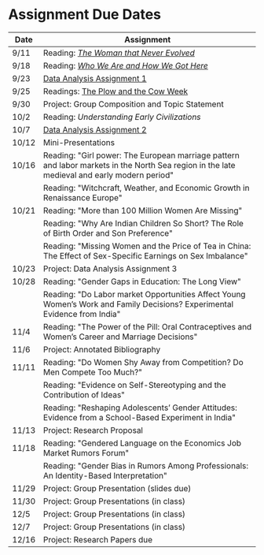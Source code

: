 # Assignment Due Dates

| Date | Assignment |
| ------- | -------------- |
| 9/11 | Reading:  [_The Woman that Never Evolved_](https://www.gradescope.com/courses/439200/assignments/2233713/) |
| 9/18 | Reading:  [_Who We Are and How We Got Here_](https://www.gradescope.com/courses/439200/assignments/2254927/) |
| 9/23 | [Data Analysis Assignment 1](data1.html) |
| 9/25 | Readings:  [The Plow and the Cow Week](https://www.gradescope.com/courses/439200/assignments/2275112/) |
| 9/30 | Project:  Group Composition and Topic Statement |
| 10/2 | Reading:  _Understanding Early Civilizations_ |
| 10/7 | [Data Analysis Assignment 2](data2.html) |
| 10/12 | Mini-Presentations |
| 10/16 | Reading:  "Girl power: The European marriage pattern and labor markets in the North Sea region in the late medieval and early modern period" |
|     | Reading:   "Witchcraft, Weather, and Economic Growth in Renaissance Europe" |
| 10/21 | Reading:  "More than 100 Million Women Are Missing" |
|       | Reading:  "Why Are Indian Children So Short? The Role of Birth Order and Son Preference" |
|       | Reading:  "Missing Women and the Price of Tea in China: The Effect of Sex-Specific Earnings on Sex Imbalance" |
| 10/23 | Project:  Data Analysis Assignment 3 |
| 10/28 | Reading:  "Gender Gaps in Education: The Long View" |
|       | Reading:  "Do Labor market Opportunities Affect Young Women’s Work and Family Decisions? Experimental Evidence from India" |
| 11/4 | Reading:  "The Power of the Pill: Oral Contraceptives and Women’s Career and Marriage Decisions" |
| 11/6 | Project:  Annotated Bibliography |
| 11/11 | Reading: "Do Women Shy Away from Competition? Do Men Compete Too Much?" |
|       | Reading: "Evidence on Self-Stereotyping and the Contribution of Ideas" |
|       | Reading: "Reshaping Adolescents’ Gender Attitudes: Evidence from a School-Based Experiment in India" |
| 11/13 | Project:  Research Proposal |
| 11/18 | Reading:  "Gendered Language on the Economics Job Market Rumors Forum" |
|       | Reading:  "Gender Bias in Rumors Among Professionals: An Identity-Based Interpretation" |
| 11/29 | Project:  Group Presentation (slides due) |
| 11/30 | Project:  Group Presentations (in class) |
| 12/5 | Project:  Group Presentations (in class) |
| 12/7 | Project:  Group Presentations (in class) |
| 12/16 | Project:  Research Papers due |

